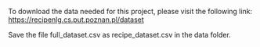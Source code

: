 To download the data needed for this project, please visit the following link:
https://recipenlg.cs.put.poznan.pl/dataset

Save the file full_dataset.csv as recipe_dataset.csv in the data folder.